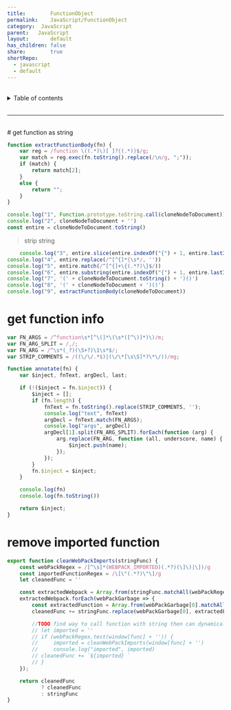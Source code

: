 ```yaml
---
title:        FunctionObject
permalink:    JavaScript/FunctionObject
category:  JavaScript
parent:   JavaScript
layout:       default
has_children: false
share:        true
shortRepo:
  - javascript
  - default          
---
```



<br/>          

<details markdown="block">                
<summary>                
Table of contents                
</summary>                
{: .text-delta }                
1. TOC                
{:toc}                
</details>                

<br/>                

***                

<br/>
# get function as string

>

```javascript
function extractFunctionBody(fn) {
    var reg = /function \((.*)\)[ ]?{(.*)}$/g;
    var match = reg.exec(fn.toString().replace(/\n/g, ";"));
    if (match) {
        return match[2];
    }
    else {
        return "";
    }
}
```

```javascript
console.log("1", Function.prototype.toString.call(cloneNodeToDocument))
console.log("2", cloneNodeToDocument + '')
const entire = cloneNodeToDocument.toString()
```

> strip string

```javascript
    console.log("3", entire.slice(entire.indexOf("{") + 1, entire.lastIndexOf("}")))
console.log("4", entire.replace(/^[^{]*{\s*/, ''))
console.log("5", entire.match(/^[^{]+\{(.*?)\}$/))
console.log("6", entire.substring(entire.indexOf("{") + 1, entire.lastIndexOf("}")))
console.log("7", '(' + cloneNodeToDocument.toString() + ')()')
console.log("8", '(' + cloneNodeToDocument + ')()')
console.log("9", extractFunctionBody(cloneNodeToDocument))
```

# get function info

```javascript
var FN_ARGS = /^function\s*[^\(]*\(\s*([^\)]*)\)/m;
var FN_ARG_SPLIT = /,/;
var FN_ARG = /^\s*(_?)(\S+?)\1\s*$/;
var STRIP_COMMENTS = /((\/\/.*$)|(\/\*[\s\S]*?\*\/))/mg;

function annotate(fn) {
    var $inject, fnText, argDecl, last;

    if (!($inject = fn.$inject)) {
        $inject = [];
        if (fn.length) {
            fnText = fn.toString().replace(STRIP_COMMENTS, '');
            console.log("text", fnText)
            argDecl = fnText.match(FN_ARGS);
            console.log("args", argDecl)
            argDecl[1].split(FN_ARG_SPLIT).forEach(function (arg) {
                arg.replace(FN_ARG, function (all, underscore, name) {
                    $inject.push(name);
                });
            });
        }
        fn.$inject = $inject;
    }

    console.log(fn)
    console.log(fn.toString())

    return $inject;
}
```

# remove imported function

```javascript
export function cleanWebPackImports(stringFunc) {
    const webPackRegex = /[^\s]*(WEBPACK_IMPORTED)(.*?)(\]\)|\])/g
    const importedFunctionRegex = /\[\"(.*?)\"\]/g
    let cleanedFunc = ''

    const extractedWebpack = Array.from(stringFunc.matchAll(webPackRegex))
    extractedWebpack.forEach(webPackGarbage => {
        const extractedFunction = Array.from(webPackGarbage[0].matchAll(importedFunctionRegex), x => x[1])
        cleanedFunc += stringFunc.replace(webPackGarbage[0], extractedFunction)

        //TODO find way to call function with string then can dynamically add used imports
        // let imported = ''
        // if (webPackRegex.test(window[func] + '')) {
        //     imported = cleanWebPackImports(window[func] + '')
        //     console.log("imported", imported)
        // cleanedFunc += `${imported} `
        // }
    });

    return cleanedFunc
           ? cleanedFunc
           : stringFunc
}
```